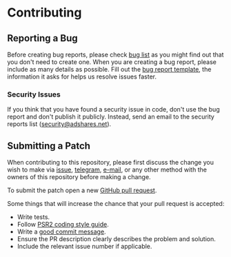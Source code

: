 # Contributing

## Reporting a Bug

Before creating bug reports, please check [bug list] as you might find out that
you don't need to create one. When you are creating a bug report, please include
as many details as possible. Fill out the [bug report template], the information
it asks for helps us resolve issues faster.

### Security Issues

If you think that you have found a security issue in code, don't use the bug
report and don't publish it publicly. Instead, send an email to the security
reports list ([security@adshares.net](mailto:security@adshares.net)).

## Submitting a Patch

When contributing to this repository, please first discuss the change you wish
to make via [issue][issues], [telegram], [e-mail][tech_email], or any other
method with the owners of this repository before making a change.

To submit the patch open a new [GitHub pull request][pr].

Some things that will increase the chance that your pull request is accepted:

- Write tests.
- Follow [PSR2 coding style guide][style].
- Write a [good commit message][commit].
- Ensure the PR description clearly describes the problem and solution. 
- Include the relevant issue number if applicable.

[bug list]: https://github.com/adshares/ads-php-client/labels/Bug
[bug report template]: https://github.com/adshares/ads-php-client/issues/new?template=bug_report.md&labels=Bug
[issues]: https://github.com/adshares/ads-php-client/issues
[telegram]: https://t.me/adshares
[tech_email]: mailto:tech@adshares.net
[pr]: https://github.com/adshares/ads-php-client/compare/
[style]: https://www.php-fig.org/psr/psr-2/
[commit]: http://tbaggery.com/2008/04/19/a-note-about-git-commit-messages.html

